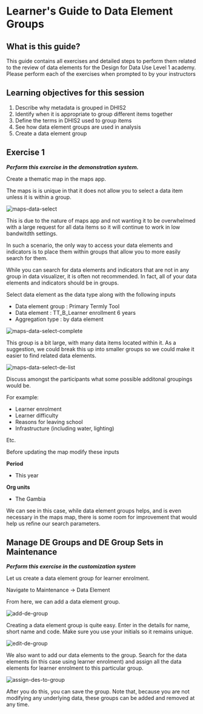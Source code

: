 # Learner's Guide to Data Element Groups

## What is this guide?

This guide contains all exercises and detailed steps to perform them related to the review of data elements for the Design for Data Use Level 1 academy. Please perform each of the exercises when prompted to by your instructors

## Learning objectives for this session

1. Describe why metadata is grouped in DHIS2
2. Identify when it is appropriate to group different items together
3. Define the terms in DHIS2 used to group items
4. See how data element groups are used in analysis
5. Create a data element group

## Exercise 1

***Perform this exercise in the demonstration system.***

Create a thematic map in the maps app.

The maps is is unique in that it does not allow you to select a data item unless it is within a group. 

![maps-data-select](images/degs/maps-data-select.png)

This is due to the nature of maps app and not wanting it to be overwhelmed with a large request for all data items so it will continue to work in low bandwitdth settings.

In such a scenario, the only way to access your data elements and indicators is to place them within groups that allow you to more easily search for them.

While you can search for data elements and indicators that are not in any group in data visualizer, it is often not recommended. In fact, all of your data elements and indicators should be in groups.

Select data element as the data type along with the following inputs

- Data element group : Primary Termly Tool
- Data element : TT_B_Learner enrollment 6 years
- Aggregation type : by data element

![maps-data-select-complete](images/degs/maps-data-select-complete.png)

This group is a bit large, with many data items located within it. As a suggestion, we could break this up into smaller groups so we could make it easier to find related data elements.

![maps-data-select-de-list](images/degs/maps-data-select-de-list.png)

Discuss amongst the participants what some possible additonal groupings would be. 

For example:
- Learner enrolment
- Learner difficulty
- Reasons for leaving school
- Infrastructure (including water, lighting)

Etc.

Before updating the map modify these inputs

**Period**
- This year

**Org units**
- The Gambia

We can see in this case, while data element groups helps, and is even necessary in the maps map, there is some room for improvement that would help us refine our search parameters.

## Manage DE Groups and DE Group Sets in Maintenance

***Perform this exercise in the customization system***

Let us create a data element group for learner enrolment. 

Navigate to Maintenance -> Data Element

From here, we can add a data element group.

![add-de-group](images/degs/add-de-group.png)

Creating a data element group is quite easy. Enter in the details for name, short name and code. Make sure you use your initials so it remains unique.

![edit-de-group](images/degs/edit-de-group.png)

We also want to add our data elements to the group. Search for the data elements (in this case using learner enrolment) and assign all the data elements for learner enrolment to this particular group. 

![assign-des-to-group](images/degs/assign-des-to-group.png)

After you do this, you can save the group. Note that, because you are not modifying any underlying data, these groups can be added and removed at any time.